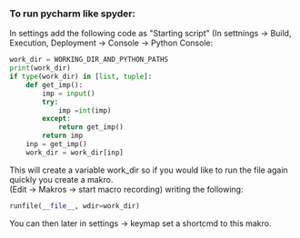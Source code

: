 


### To run pycharm like spyder:


In settings add the following code as "Starting script" (In settnings -> Build, Execution, Deployment -> Console -> Python Console:
```python
work_dir = WORKING_DIR_AND_PYTHON_PATHS
print(work_dir)
if type(work_dir) in [list, tuple]:
    def get_imp():
        imp = input()
        try:
            imp =int(imp)
        except:
            return get_imp()
        return imp
    inp = get_imp()
    work_dir = work_dir[inp]
```

This will create a variable work_dir so if you would like to run the file again quickly you create a makro.<br>
(Edit -> Makros -> start macro recording) writing the following:
```python
runfile(__file__, wdir=work_dir)
```
You can then later in settings -> keymap set a shortcmd to this makro.
